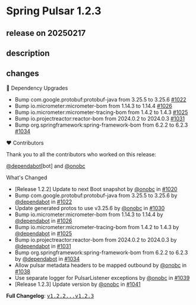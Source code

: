 # Spring Pulsar 1.2.3

## release on 20250217

## description

## changes

🔨 Dependency Upgrades

* Bump com.google.protobuf:protobuf-java from 3.25.5 to 3.25.6 <a href="https://github.com/spring-projects/spring-pulsar/pull/1022" data-hovercard-type="pull_request" data-hovercard-url="/spring-projects/spring-pulsar/pull/1022/hovercard">#1022</a>
* Bump io.micrometer:micrometer-bom from 1.14.3 to 1.14.4 <a href="https://github.com/spring-projects/spring-pulsar/pull/1026" data-hovercard-type="pull_request" data-hovercard-url="/spring-projects/spring-pulsar/pull/1026/hovercard">#1026</a>
* Bump io.micrometer:micrometer-tracing-bom from 1.4.2 to 1.4.3 <a href="https://github.com/spring-projects/spring-pulsar/pull/1025" data-hovercard-type="pull_request" data-hovercard-url="/spring-projects/spring-pulsar/pull/1025/hovercard">#1025</a>
* Bump io.projectreactor:reactor-bom from 2024.0.2 to 2024.0.3 <a href="https://github.com/spring-projects/spring-pulsar/pull/1031" data-hovercard-type="pull_request" data-hovercard-url="/spring-projects/spring-pulsar/pull/1031/hovercard">#1031</a>
* Bump org.springframework:spring-framework-bom from 6.2.2 to 6.2.3 <a href="https://github.com/spring-projects/spring-pulsar/pull/1034" data-hovercard-type="pull_request" data-hovercard-url="/spring-projects/spring-pulsar/pull/1034/hovercard">#1034</a>

❤️ Contributors

Thank you to all the contributors who worked on this release:

<a class="user-mention notranslate" data-hovercard-type="organization" data-hovercard-url="/orgs/dependabot/hovercard" data-octo-click="hovercard-link-click" data-octo-dimensions="link_type:self" href="https://github.com/dependabot">@dependabot</a>[bot] and <a class="user-mention notranslate" data-hovercard-type="user" data-hovercard-url="/users/onobc/hovercard" data-octo-click="hovercard-link-click" data-octo-dimensions="link_type:self" href="https://github.com/onobc">@onobc</a>

What's Changed

* [Release 1.2.2] Update to next Boot snapshot by <a class="user-mention notranslate" data-hovercard-type="user" data-hovercard-url="/users/onobc/hovercard" data-octo-click="hovercard-link-click" data-octo-dimensions="link_type:self" href="https://github.com/onobc">@onobc</a> in <a class="issue-link js-issue-link" data-error-text="Failed to load title" data-id="2807659962" data-permission-text="Title is private" data-url="https://github.com/spring-projects/spring-pulsar/issues/1020" data-hovercard-type="pull_request" data-hovercard-url="/spring-projects/spring-pulsar/pull/1020/hovercard" href="https://github.com/spring-projects/spring-pulsar/pull/1020">#1020</a>
* Bump com.google.protobuf:protobuf-java from 3.25.5 to 3.25.6 by <a class="user-mention notranslate" data-hovercard-type="organization" data-hovercard-url="/orgs/dependabot/hovercard" data-octo-click="hovercard-link-click" data-octo-dimensions="link_type:self" href="https://github.com/dependabot">@dependabot</a> in <a class="issue-link js-issue-link" data-error-text="Failed to load title" data-id="2812064494" data-permission-text="Title is private" data-url="https://github.com/spring-projects/spring-pulsar/issues/1022" data-hovercard-type="pull_request" data-hovercard-url="/spring-projects/spring-pulsar/pull/1022/hovercard" href="https://github.com/spring-projects/spring-pulsar/pull/1022">#1022</a>
* Update generated protos to use v3.25.6 by <a class="user-mention notranslate" data-hovercard-type="user" data-hovercard-url="/users/onobc/hovercard" data-octo-click="hovercard-link-click" data-octo-dimensions="link_type:self" href="https://github.com/onobc">@onobc</a> in <a class="issue-link js-issue-link" data-error-text="Failed to load title" data-id="2846203576" data-permission-text="Title is private" data-url="https://github.com/spring-projects/spring-pulsar/issues/1030" data-hovercard-type="pull_request" data-hovercard-url="/spring-projects/spring-pulsar/pull/1030/hovercard" href="https://github.com/spring-projects/spring-pulsar/pull/1030">#1030</a>
* Bump io.micrometer:micrometer-bom from 1.14.3 to 1.14.4 by <a class="user-mention notranslate" data-hovercard-type="organization" data-hovercard-url="/orgs/dependabot/hovercard" data-octo-click="hovercard-link-click" data-octo-dimensions="link_type:self" href="https://github.com/dependabot">@dependabot</a> in <a class="issue-link js-issue-link" data-error-text="Failed to load title" data-id="2844232342" data-permission-text="Title is private" data-url="https://github.com/spring-projects/spring-pulsar/issues/1026" data-hovercard-type="pull_request" data-hovercard-url="/spring-projects/spring-pulsar/pull/1026/hovercard" href="https://github.com/spring-projects/spring-pulsar/pull/1026">#1026</a>
* Bump io.micrometer:micrometer-tracing-bom from 1.4.2 to 1.4.3 by <a class="user-mention notranslate" data-hovercard-type="organization" data-hovercard-url="/orgs/dependabot/hovercard" data-octo-click="hovercard-link-click" data-octo-dimensions="link_type:self" href="https://github.com/dependabot">@dependabot</a> in <a class="issue-link js-issue-link" data-error-text="Failed to load title" data-id="2844232215" data-permission-text="Title is private" data-url="https://github.com/spring-projects/spring-pulsar/issues/1025" data-hovercard-type="pull_request" data-hovercard-url="/spring-projects/spring-pulsar/pull/1025/hovercard" href="https://github.com/spring-projects/spring-pulsar/pull/1025">#1025</a>
* Bump io.projectreactor:reactor-bom from 2024.0.2 to 2024.0.3 by <a class="user-mention notranslate" data-hovercard-type="organization" data-hovercard-url="/orgs/dependabot/hovercard" data-octo-click="hovercard-link-click" data-octo-dimensions="link_type:self" href="https://github.com/dependabot">@dependabot</a> in <a class="issue-link js-issue-link" data-error-text="Failed to load title" data-id="2847160153" data-permission-text="Title is private" data-url="https://github.com/spring-projects/spring-pulsar/issues/1031" data-hovercard-type="pull_request" data-hovercard-url="/spring-projects/spring-pulsar/pull/1031/hovercard" href="https://github.com/spring-projects/spring-pulsar/pull/1031">#1031</a>
* Bump org.springframework:spring-framework-bom from 6.2.2 to 6.2.3 by <a class="user-mention notranslate" data-hovercard-type="organization" data-hovercard-url="/orgs/dependabot/hovercard" data-octo-click="hovercard-link-click" data-octo-dimensions="link_type:self" href="https://github.com/dependabot">@dependabot</a> in <a class="issue-link js-issue-link" data-error-text="Failed to load title" data-id="2852650050" data-permission-text="Title is private" data-url="https://github.com/spring-projects/spring-pulsar/issues/1034" data-hovercard-type="pull_request" data-hovercard-url="/spring-projects/spring-pulsar/pull/1034/hovercard" href="https://github.com/spring-projects/spring-pulsar/pull/1034">#1034</a>
* Allow pulsar metadata headers to be mapped outbound by <a class="user-mention notranslate" data-hovercard-type="user" data-hovercard-url="/users/onobc/hovercard" data-octo-click="hovercard-link-click" data-octo-dimensions="link_type:self" href="https://github.com/onobc">@onobc</a> in <a class="issue-link js-issue-link" data-error-text="Failed to load title" data-id="2856330964" data-permission-text="Title is private" data-url="https://github.com/spring-projects/spring-pulsar/issues/1038" data-hovercard-type="pull_request" data-hovercard-url="/spring-projects/spring-pulsar/pull/1038/hovercard" href="https://github.com/spring-projects/spring-pulsar/pull/1038">#1038</a>
* Use separate logger for PulsarListener exceptions by <a class="user-mention notranslate" data-hovercard-type="user" data-hovercard-url="/users/onobc/hovercard" data-octo-click="hovercard-link-click" data-octo-dimensions="link_type:self" href="https://github.com/onobc">@onobc</a> in <a class="issue-link js-issue-link" data-error-text="Failed to load title" data-id="2856445564" data-permission-text="Title is private" data-url="https://github.com/spring-projects/spring-pulsar/issues/1039" data-hovercard-type="pull_request" data-hovercard-url="/spring-projects/spring-pulsar/pull/1039/hovercard" href="https://github.com/spring-projects/spring-pulsar/pull/1039">#1039</a>
* [Release 1.2.3] Update version by <a class="user-mention notranslate" data-hovercard-type="user" data-hovercard-url="/users/onobc/hovercard" data-octo-click="hovercard-link-click" data-octo-dimensions="link_type:self" href="https://github.com/onobc">@onobc</a> in <a class="issue-link js-issue-link" data-error-text="Failed to load title" data-id="2858920093" data-permission-text="Title is private" data-url="https://github.com/spring-projects/spring-pulsar/issues/1041" data-hovercard-type="pull_request" data-hovercard-url="/spring-projects/spring-pulsar/pull/1041/hovercard" href="https://github.com/spring-projects/spring-pulsar/pull/1041">#1041</a>

<strong>Full Changelog</strong>: <a class="commit-link" href="https://github.com/spring-projects/spring-pulsar/compare/v1.2.2...v1.2.3"><tt>v1.2.2...v1.2.3</tt></a>

